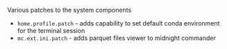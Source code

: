 Various patches to the system components

- `home.profile.patch` - adds capability to set default conda environment for the terminal session
- `mc.ext.ini.patch` -  adds parquet files viewer to midnight commander
